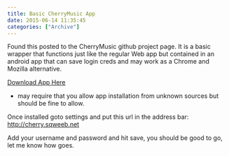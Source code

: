 ```yaml
---
title: Basic CherryMusic App
date: 2015-06-14 11:35:45
categories: ["Archive"]
---
```


Found this posted to the CherryMusic github project page. It is a basic wrapper that functions just like the regular Web app but contained in an android app that can save login creds and may work as a Chrome and Mozilla alternative.

<a href='https://github.com/de-live-gdev/cherrymusic_android/releases/download/v1.0/cherrymusic_v1.0_debug.apk'>Download App Here </a> 

- may require that you allow app installation from unknown sources but should be fine to allow.

Once installed goto settings and put this url in the address bar: http://cherry.sqweeb.net 

Add your username and password and hit save, you should be good to go, let me know how goes.